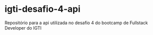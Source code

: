 # igti-desafio-4-api
Repositório para a api utilizada no desafio 4 do bootcamp de Fullstack Developer do IGTI
